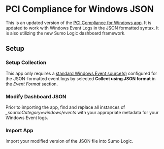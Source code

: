 # PCI Compliance for Windows JSON

This is an updated version of the [PCI Compliance for Windows app](https://help.sumologic.com/07Sumo-Logic-Apps/04Microsoft-and-Azure/PCI_Compliance_for_Windows/PCI-Compliance-for-Windows-App-Dashboards). It is updated to work with Windows Event Logs in the JSON formatted syntax. It is also utilizing the new Sumo Logic dashboard framework. 

## Setup

### Setup Collection

This app only requires a [standard Windows Event source(s)](https://help.sumologic.com/03Send-Data/Sources/01Sources-for-Installed-Collectors/Local-Windows-Event-Log-Source) configured for the JSON-formatted event logs by selected **Collect using JSON format** in the _Event Format_ section. 

### Modify Dashboard JSON

Prior to importing the app, find and replace all instances of _\_sourceCategory=windows/events_ with your appropriate metadata for your Windows Event logs.


### Import App

Import your modified version of the JSON file into Sumo Logic.
